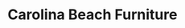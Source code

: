 ---
title: "Carolina Beach Furniture"
url: /carolina-beach/carolina-beach-furniture/
shop: Möbel
---